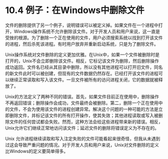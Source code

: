# 10.4 例子：在Windows中删除文件

文件的删除提供了另一个例子，说明错误可以被定义掉。如果文件在一个进程中打开，Windows操作系统不允许删除该文件。对于开发人员和用户来说，这一直是受挫的根源。为了删除一个正在使用的文件，用户必须搜索系统以找到打开该文件的进程，然后杀死该进程。有时用户放弃并重新启动系统，只是为了删除文件。

Unix操作系统对文件删除的定义更加优雅。在Unix中，如果一个文件被删除时是打开的，Unix不会立即删除该文件。相反，它标记该文件为删除，然后删除操作成功返回。文件名已经从其目录中删除，所以没有其他进程可以打开旧文件，同名的新文件此时可以被创建，但现有的文件数据仍然存在。已经打开该文件的进程可以继续正常读取和写入该文件。一旦文件被所有的访问进程关闭，它的数据就被释放了。

Unix的方法定义了两种不同的错误。首先，如果文件目前正在使用中，删除操作不再返回错误；删除操作会成功，文件最终会被删除。第二，删除一个正在使用中的文件，不会为使用该文件的进程创建异常。解决这个问题的一种可能的方法是立即删除文件，并标记该文件的所有打开操作，使其失效；其他进程读取或写入被删除文件的任何尝试都会失败。然而，这种方法会给这些进程带来新的错误。相反，Unix允许它们继续正常地访问该文件；延迟文件的删除将错误定义为不存在的。

Unix 允许进程继续读取和写入注定失败的文件可能看起来很奇怪，但我从未遇到过这会导致严重问题的情况。对于开发人员和用户来说，Unix对文件删除的定义比Windows的定义要简单得多。
